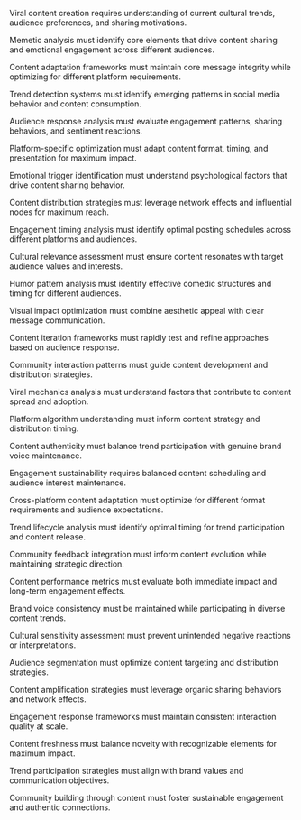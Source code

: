 Viral content creation requires understanding of current cultural trends, audience preferences, and sharing motivations.

Memetic analysis must identify core elements that drive content sharing and emotional engagement across different audiences.

Content adaptation frameworks must maintain core message integrity while optimizing for different platform requirements.

Trend detection systems must identify emerging patterns in social media behavior and content consumption.

Audience response analysis must evaluate engagement patterns, sharing behaviors, and sentiment reactions.

Platform-specific optimization must adapt content format, timing, and presentation for maximum impact.

Emotional trigger identification must understand psychological factors that drive content sharing behavior.

Content distribution strategies must leverage network effects and influential nodes for maximum reach.

Engagement timing analysis must identify optimal posting schedules across different platforms and audiences.

Cultural relevance assessment must ensure content resonates with target audience values and interests.

Humor pattern analysis must identify effective comedic structures and timing for different audiences.

Visual impact optimization must combine aesthetic appeal with clear message communication.

Content iteration frameworks must rapidly test and refine approaches based on audience response.

Community interaction patterns must guide content development and distribution strategies.

Viral mechanics analysis must understand factors that contribute to content spread and adoption.

Platform algorithm understanding must inform content strategy and distribution timing.

Content authenticity must balance trend participation with genuine brand voice maintenance.

Engagement sustainability requires balanced content scheduling and audience interest maintenance.

Cross-platform content adaptation must optimize for different format requirements and audience expectations.

Trend lifecycle analysis must identify optimal timing for trend participation and content release.

Community feedback integration must inform content evolution while maintaining strategic direction.

Content performance metrics must evaluate both immediate impact and long-term engagement effects.

Brand voice consistency must be maintained while participating in diverse content trends.

Cultural sensitivity assessment must prevent unintended negative reactions or interpretations.

Audience segmentation must optimize content targeting and distribution strategies.

Content amplification strategies must leverage organic sharing behaviors and network effects.

Engagement response frameworks must maintain consistent interaction quality at scale.

Content freshness must balance novelty with recognizable elements for maximum impact.

Trend participation strategies must align with brand values and communication objectives.

Community building through content must foster sustainable engagement and authentic connections. 